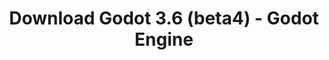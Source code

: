 ---
# Generated by /tools/generators/src/download_archive_generator !!! do not edit by hand !!!
title: 'Download Godot 3.6 (beta4) - Godot Engine'
type: 'download/archive'
name: '3.6'
flavor: 'beta4'
release_date: '2024-01-25T03:00:00-00:00'
release_notes: 'article/dev-snapshot-godot-3-6-beta-4/'
primaryPlatforms:
  - 'android.apk'
  - 'macos.universal'
  - 'windows.64'
  - 'linux_server.headless.64'
  - 'web'
  - 'templates'
links:
  android.apk:
    name: 'android.apk'
    title: 'Android'
    caption: 'Universal APK (ARM64 + ARMv7 + x86_64 + x86)'
    tags:
      - 'APK download'
      - 'ARM64/v7'
      - 'x86 (64 & 32 bit)'
    hosts:
      github_builds:
        regular: 'https://github.com/godotengine/godot-builds/releases/download/3.6-beta4/Godot_v3.6-beta4_android_editor.apk'
        mono: '#'
      github:
        regular: 'https://github.com/godotengine/godot/releases/download/3.6-beta4/Godot_v3.6-beta4_android_editor.apk'
        mono: '#'
  macos.universal:
    name: 'macos.universal'
    title: 'macOS'
    caption: 'Universal (x86_64 + Apple Silicon)'
    tags:
      - 'Intel/Apple Silicon'
      - '64 bit'
    hosts:
      github_builds:
        regular: 'https://github.com/godotengine/godot-builds/releases/download/3.6-beta4/Godot_v3.6-beta4_osx.universal.zip'
        mono: 'https://github.com/godotengine/godot-builds/releases/download/3.6-beta4/Godot_v3.6-beta4_mono_osx.universal.zip'
      github:
        regular: 'https://github.com/godotengine/godot/releases/download/3.6-beta4/Godot_v3.6-beta4_osx.universal.zip'
        mono: 'https://github.com/godotengine/godot/releases/download/3.6-beta4/Godot_v3.6-beta4_mono_osx.universal.zip'
  windows.64:
    name: 'windows.64'
    title: 'Windows'
    caption: 'Standard (x86_64)'
    tags:
      - '64 bit'
    hosts:
      github_builds:
        regular: 'https://github.com/godotengine/godot-builds/releases/download/3.6-beta4/Godot_v3.6-beta4_win64.exe.zip'
        mono: 'https://github.com/godotengine/godot-builds/releases/download/3.6-beta4/Godot_v3.6-beta4_mono_win64.zip'
      github:
        regular: 'https://github.com/godotengine/godot/releases/download/3.6-beta4/Godot_v3.6-beta4_win64.exe.zip'
        mono: 'https://github.com/godotengine/godot/releases/download/3.6-beta4/Godot_v3.6-beta4_mono_win64.zip'
  linux_server.headless.64:
    name: 'linux_server.headless.64'
    title: 'Linux Server'
    caption: 'Headless (x86_64)'
    tags:
      - '64 bit'
      - 'Headless'
    hosts:
      github_builds:
        regular: 'https://github.com/godotengine/godot-builds/releases/download/3.6-beta4/Godot_v3.6-beta4_linux_headless.64.zip'
        mono: 'https://github.com/godotengine/godot-builds/releases/download/3.6-beta4/Godot_v3.6-beta4_mono_linux_headless_64.zip'
      github:
        regular: 'https://github.com/godotengine/godot/releases/download/3.6-beta4/Godot_v3.6-beta4_linux_headless.64.zip'
        mono: 'https://github.com/godotengine/godot/releases/download/3.6-beta4/Godot_v3.6-beta4_mono_linux_headless_64.zip'
  web:
    name: 'web'
    title: 'Web editor'
    caption: ''
    tags:
      - 'Self-hosted'
      - 'Cross-platform'
    hosts:
      github_builds:
        regular: 'https://github.com/godotengine/godot-builds/releases/download/3.6-beta4/Godot_v3.6-beta4_web_editor.zip'
        mono: '#'
      github:
        regular: 'https://github.com/godotengine/godot/releases/download/3.6-beta4/Godot_v3.6-beta4_web_editor.zip'
        mono: '#'
  linux.64:
    name: 'linux.64'
    title: 'Linux'
    caption: 'Standard (x86_64)'
    tags:
      - '64 bit'
    hosts:
      github_builds:
        regular: 'https://github.com/godotengine/godot-builds/releases/download/3.6-beta4/Godot_v3.6-beta4_x11.64.zip'
        mono: 'https://github.com/godotengine/godot-builds/releases/download/3.6-beta4/Godot_v3.6-beta4_mono_x11_64.zip'
      github:
        regular: 'https://github.com/godotengine/godot/releases/download/3.6-beta4/Godot_v3.6-beta4_x11.64.zip'
        mono: 'https://github.com/godotengine/godot/releases/download/3.6-beta4/Godot_v3.6-beta4_mono_x11_64.zip'
  linux.32:
    name: 'linux.32'
    title: 'Linux'
    caption: 'Standard (x86)'
    tags:
      - '32 bit'
    hosts:
      github_builds:
        regular: 'https://github.com/godotengine/godot-builds/releases/download/3.6-beta4/Godot_v3.6-beta4_x11.32.zip'
        mono: 'https://github.com/godotengine/godot-builds/releases/download/3.6-beta4/Godot_v3.6-beta4_mono_x11_32.zip'
      github:
        regular: 'https://github.com/godotengine/godot/releases/download/3.6-beta4/Godot_v3.6-beta4_x11.32.zip'
        mono: 'https://github.com/godotengine/godot/releases/download/3.6-beta4/Godot_v3.6-beta4_mono_x11_32.zip'
  windows.32:
    name: 'windows.32'
    title: 'Windows'
    caption: 'Standard (x86)'
    tags:
      - '32 bit'
    hosts:
      github_builds:
        regular: 'https://github.com/godotengine/godot-builds/releases/download/3.6-beta4/Godot_v3.6-beta4_win32.exe.zip'
        mono: 'https://github.com/godotengine/godot-builds/releases/download/3.6-beta4/Godot_v3.6-beta4_mono_win32.zip'
      github:
        regular: 'https://github.com/godotengine/godot/releases/download/3.6-beta4/Godot_v3.6-beta4_win32.exe.zip'
        mono: 'https://github.com/godotengine/godot/releases/download/3.6-beta4/Godot_v3.6-beta4_mono_win32.zip'
  linux_server.64:
    name: 'linux_server.64'
    title: 'Linux Server'
    caption: 'Standard (x86_64)'
    tags:
      - '64 bit'
    hosts:
      github_builds:
        regular: 'https://github.com/godotengine/godot-builds/releases/download/3.6-beta4/Godot_v3.6-beta4_linux_server.64.zip'
        mono: 'https://github.com/godotengine/godot-builds/releases/download/3.6-beta4/Godot_v3.6-beta4_mono_linux_server_64.zip'
      github:
        regular: 'https://github.com/godotengine/godot/releases/download/3.6-beta4/Godot_v3.6-beta4_linux_server.64.zip'
        mono: 'https://github.com/godotengine/godot/releases/download/3.6-beta4/Godot_v3.6-beta4_mono_linux_server_64.zip'
  aar_library:
    name: 'aar_library'
    title: 'AAR library'
    caption: ''
    tags:
      - 'Android plugins'
      - 'Java'
      - 'Kotlin'
    hosts:
      github_builds:
        regular: 'https://github.com/godotengine/godot-builds/releases/download/3.6-beta4/godot-lib.3.6.beta4.release.aar'
        mono: 'https://github.com/godotengine/godot-builds/releases/download/3.6-beta4/godot-lib.3.6.beta4.mono.release.aar'
      github:
        regular: 'https://github.com/godotengine/godot/releases/download/3.6-beta4/godot-lib.3.6.beta4.release.aar'
        mono: 'https://github.com/godotengine/godot/releases/download/3.6-beta4/godot-lib.3.6.beta4.mono.release.aar'
  templates:
    name: 'templates'
    title: 'Export templates'
    caption: ''
    tags:
      - 'Used to export your games to all supported platforms'
    hosts:
      github_builds:
        regular: 'https://github.com/godotengine/godot-builds/releases/download/3.6-beta4/Godot_v3.6-beta4_export_templates.tpz'
        mono: 'https://github.com/godotengine/godot-builds/releases/download/3.6-beta4/Godot_v3.6-beta4_mono_export_templates.tpz'
      github:
        regular: 'https://github.com/godotengine/godot/releases/download/3.6-beta4/Godot_v3.6-beta4_export_templates.tpz'
        mono: 'https://github.com/godotengine/godot/releases/download/3.6-beta4/Godot_v3.6-beta4_mono_export_templates.tpz'
---